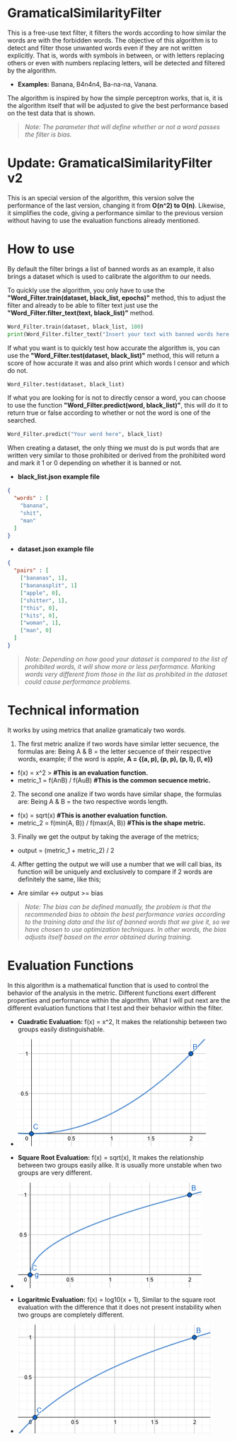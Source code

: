 # GramaticalSimilarityFilter
This is a free-use text filter, it filters the words according to how similar the words are with the forbidden words. The objective of this algorithm is to detect and filter those unwanted words even if they are not written explicitly. That is, words with symbols in between, or with letters replacing others or even with numbers replacing letters, will be detected and filtered by the algorithm. 

* **Examples:** Banana, B4n4n4, Ba-na-na, Vanana.

The algorithm is inspired by how the simple perceptron works, that is, it is the algorithm itself that will be adjusted to give the best performance based on the test data that is shown.

> *Note: The parameter that will define whether or not a word passes the filter is bias.*

# Update: GramaticalSimilarityFilter v2
This is an special version of the algorithm, this version solve the performance of the last version, changing it from **O(n^2) to O(n)**. Likewise, it simplifies the code, giving a performance similar to the previous version without having to use the evaluation functions already mentioned.

# How to use
By default the filter brings a list of banned words as an example, it also brings a dataset which is used to calibrate the algorithm to our needs.

To quickly use the algorithm, you only have to use the **"Word_Filter.train(dataset, black_list, epochs)"** method, this to adjust the filter and already to be able to filter text just use the **"Word_Filter.filter_text(text, black_list)"** method.
```python
Word_Filter.train(dataset, black_list, 100)
print(Word_Filter.filter_text("Insert your text with banned words here.", black_list))
```

If what you want is to quickly test how accurate the algorithm is, you can use the **"Word_Filter.test(dataset, black_list)"** method, this will return a score of how accurate it was and also print which words I censor and which do not.
```python
Word_Filter.test(dataset, black_list)
```
If what you are looking for is not to directly censor a word, you can choose to use the function **"Word_Filter.predict(word, black_list)"**, this will do it to return true or false according to whether or not the word is one of the searched.
```python
Word_Filter.predict("Your word here", black_list)
```
When creating a dataset, the only thing we must do is put words that are written very similar to those prohibited or derived from the prohibited word and mark it 1 or 0 depending on whether it is banned or not.

* **black_list.json example file**
```json
{
  "words" : [
    "banana",
    "shit",
    "man"
  ]
}
```

* **dataset.json example file**
```json
{
  "pairs" : [
    ["bananas", 1],
    ["bananasplit", 1]
    ["apple", 0],
    ["shitter", 1],
    ["this", 0],
    ["hits", 0],
    ["woman", 1],
    ["man", 0]
  ]
}
```
> *Note: Depending on how good your dataset is compared to the list of prohibited words, it will show more or less performance. Marking words very different from those in the list as prohibited in the dataset could cause performance problems.*

# Technical information
It works by using metrics that analize gramaticaly two words.

1) The first metric analize if two words have similar letter secuence, the formulas are:
Being A & B = the letter secuence of their respective words, example;
if the word is apple, **A = {(a, p), (p, p), (p, l), (l, e)}**

* f(x) = x^2 > **#This is an evaluation function.**
* metric_1 = f(AnB) / f(AuB) **#This is the common secuence metric.**

2) The second one analize if two words have similar shape, the formulas are:
Being A & B = the two respective words length.

* f(x) = sqrt(x) **#This is another evaluation function.**
* metric_2 = f(min(A, B)) / f(max(A, B)) **#This is the shape metric.**

3) Finally we get the output by taking the average of the metrics;
* output = (metric_1 + metric_2) / 2

4) Affter getting the output we will use a number that we will call bias, its function will be uniquely and exclusively
to compare if 2 words are definitely the same, like this;

* Are similar <-> output >= bias

> *Note: The bias can be defined manually, the problem is that the recommended bias to obtain the best performance varies according to the training data and the list of banned words that we give it, so we have chosen to use optimization techniques. In other words, the bias adjusts itself based on the error obtained during training.*

# Evaluation Functions
In this algorithm is a mathematical function that is used to control the behavior of the analysis in the metric. Different functions exert different properties and performance within the algorithm. What I will put next are the different evaluation functions that I test and their behavior within the filter.

* **Cuadratic Evaluation:** f(x) = x^2, It makes the relationship between two groups easily distinguishable.
* ![alt text](https://github.com/LordFitoi/GramaticalSimilarityFilter/blob/master/GSF_images/cuadratic_evaluation.PNG)

* **Square Root Evaluation:** f(x) = sqrt(x), It makes the relationship between two groups easily alike. It is usually more unstable when two groups are very different.
* ![alt text](https://github.com/LordFitoi/GramaticalSimilarityFilter/blob/master/GSF_images/square_root_evaluation.PNG)

* **Logaritmic Evaluation:** f(x) = log10(x + 1), Similar to the square root evaluation with the difference that it does not present instability when two groups are completely different. 

* ![alt text](https://github.com/LordFitoi/GramaticalSimilarityFilter/blob/master/GSF_images/logaritmic_evaluation.PNG)

